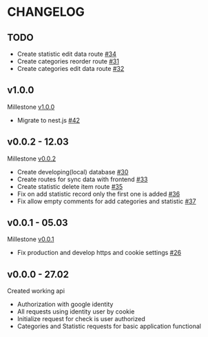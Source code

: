 # CHANGELOG

## TODO

- Create statistic edit data route [#34](https://github.com/ltlaitoff/counter-backend/issues/34)
- Create categories reorder route [#31](https://github.com/ltlaitoff/counter-backend/issues/31)
- Create categories edit data route [#32](https://github.com/ltlaitoff/counter-backend/issues/32)

## v1.0.0

Millestone [v1.0.0](https://github.com/ltlaitoff/counter-backend/milestone/3)

- Migrate to nest.js [#42](https://github.com/ltlaitoff/counter-backend/issues/42)

## v0.0.2 - 12.03

Millestone [v0.0.2](https://github.com/ltlaitoff/counter-backend/milestone/2)

- Create developing(local) database [#30](https://github.com/ltlaitoff/counter-backend/issues/30)
- Create routes for sync data with frontend [#33](https://github.com/ltlaitoff/counter-backend/issues/33)
- Create statistic delete item route [#35](https://github.com/ltlaitoff/counter-backend/issues/35)
- Fix on add statistic record only the first one is added [#36](https://github.com/ltlaitoff/counter-backend/issues/36)
- Fix allow empty comments for add categories and statistic [#37](https://github.com/ltlaitoff/counter-backend/issues/37)

## v0.0.1 - 05.03

Millestone [v0.0.1](https://github.com/ltlaitoff/counter-backend/milestone/1)

- Fix production and develop https and cookie settings [#26](https://github.com/ltlaitoff/counter-backend/issues/26)

## v0.0.0 - 27.02

Created working api

- Authorization with google identity
- All requests using identity user by cookie
- Initialize request for check is user authorized
- Categories and Statistic requests for basic application functional
